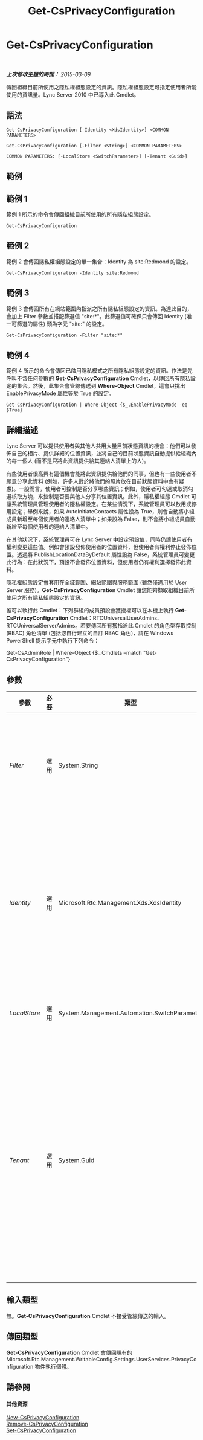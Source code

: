 ﻿---
title: Get-CsPrivacyConfiguration
TOCTitle: Get-CsPrivacyConfiguration
ms:assetid: f10ebf4a-1af5-48cf-96dc-4f5d56281848
ms:mtpsurl: https://technet.microsoft.com/zh-tw/library/Gg413002(v=OCS.15)
ms:contentKeyID: 49292763
ms.date: 08/24/2015
mtps_version: v=OCS.15
ms.translationtype: HT
---

# Get-CsPrivacyConfiguration

 

_**上次修改主題的時間：** 2015-03-09_

傳回組織目前所使用之隱私權組態設定的資訊。隱私權組態設定可指定使用者所能使用的資訊量。Lync Server 2010 中已導入此 Cmdlet。

## 語法

    Get-CsPrivacyConfiguration [-Identity <XdsIdentity>] <COMMON PARAMETERS>

    Get-CsPrivacyConfiguration [-Filter <String>] <COMMON PARAMETERS>

    COMMON PARAMETERS: [-LocalStore <SwitchParameter>] [-Tenant <Guid>]

## 範例

## 範例 1

範例 1 所示的命令會傳回組織目前所使用的所有隱私組態設定。

    Get-CsPrivacyConfiguration

## 範例 2

範例 2 會傳回隱私權組態設定的單一集合：Identity 為 site:Redmond 的設定。

    Get-CsPrivacyConfiguration -Identity site:Redmond

## 範例 3

範例 3 會傳回所有在網站範圍內指派之所有隱私組態設定的資訊。為達此目的，會加上 Filter 參數並搭配篩選值 "site:\*"。此篩選值可確保只會傳回 Identity (唯一可篩選的屬性) 頭為字元 "site:" 的設定。

    Get-CsPrivacyConfiguration -Filter "site:*"

## 範例 4

範例 4 所示的命令會傳回已啟用隱私模式之所有隱私組態設定的資訊。作法是先呼叫不含任何參數的 **Get-CsPrivacyConfiguration** Cmdlet，以傳回所有隱私設定的集合。然後，此集合會管線傳送到 **Where-Object** Cmdlet，這會只挑出 EnablePrivacyMode 屬性等於 True 的設定。

    Get-CsPrivacyConfiguration | Where-Object {$_.EnablePrivacyMode -eq $True}

## 詳細描述

Lync Server 可以提供使用者與其他人共用大量目前狀態資訊的機會：他們可以發佈自己的相片、提供詳細的位置資訊，並將自己的目前狀態資訊自動提供給組織內的每一個人 (而不是只將此資訊提供給其連絡人清單上的人)。

有些使用者很高興有這個機會能將此資訊提供給他們的同事，但也有一些使用者不願意分享此資料 (例如，許多人對於將他們的照片放在目前狀態資料中會有疑慮)。一般而言，使用者可控制是否分享哪些資訊；例如，使用者可勾選或取消勾選核取方塊，來控制是否要與他人分享其位置資訊。此外，隱私權組態 Cmdlet 可讓系統管理員管理使用者的隱私權設定。在某些情況下，系統管理員可以啟用或停用設定；舉例來說，如果 AutoInitiateContacts 屬性設為 True，則會自動將小組成員新增至每個使用者的連絡人清單中；如果設為 False，則不會將小組成員自動新增至每個使用者的連絡人清單中。

在其他狀況下，系統管理員可在 Lync Server 中設定預設值，同時仍讓使用者有權利變更這些值。例如會預設發佈使用者的位置資料，但使用者有權利停止發佈位置。透過將 PublishLocationDataByDefault 屬性設為 False，系統管理員可變更此行為：在此狀況下，預設不會發佈位置資料，但使用者仍有權利選擇發佈此資料。

隱私權組態設定會套用在全域範圍、網站範圍與服務範圍 (雖然僅適用於 User Server 服務)。**Get-CsPrivacyConfiguration** Cmdlet 讓您能夠擷取組織目前所使用之所有隱私組態設定的資訊。

誰可以執行此 Cmdlet：下列群組的成員預設會獲授權可以在本機上執行 **Get-CsPrivacyConfiguration** Cmdlet：RTCUniversalUserAdmins、RTCUniversalServerAdmins。若要傳回所有獲指派此 Cmdlet 的角色型存取控制 (RBAC) 角色清單 (包括您自行建立的自訂 RBAC 角色)，請在 Windows PowerShell 提示字元中執行下列命令：

Get-CsAdminRole | Where-Object {$\_.Cmdlets –match "Get-CsPrivacyConfiguration"}

## 參數


<table>
<colgroup>
<col style="width: 25%" />
<col style="width: 25%" />
<col style="width: 25%" />
<col style="width: 25%" />
</colgroup>
<thead>
<tr class="header">
<th>參數</th>
<th>必要</th>
<th>類型</th>
<th>說明</th>
</tr>
</thead>
<tbody>
<tr class="odd">
<td><p><em>Filter</em></p></td>
<td><p>選用</p></td>
<td><p>System.String</p></td>
<td><p>讓您能夠使用萬用字元，傳回一或多個隱私組態設定的集合。例如，若要傳回已在網站範圍內設定的所有設定，您可以使用下列語法：-Filter &quot;site:*&quot;。若要傳回在服務範圍所設定的所有設定，請使用下列語法：-Filter &quot;service:*&quot;。</p></td>
</tr>
<tr class="even">
<td><p><em>Identity</em></p></td>
<td><p>選用</p></td>
<td><p>Microsoft.Rtc.Management.Xds.XdsIdentity</p></td>
<td><p>要擷取之隱私組態設定的唯一識別碼。若要傳回全域設定，請使用下列語法：-Identity global。若要傳回在此網站範圍設定的設定，請使用下列語法：-Identity site:Redmond。若要修改服務層級的設定，請使用下列語法：-Identity service:UserServer:atl-cs-001.litwareinc.com</p>
<p>若未指定此參數，則 <strong>Get-CsPrivacyConfiguration</strong> Cmdlet 會傳回組織目前所使用的所有隱私組態設定。</p></td>
</tr>
<tr class="odd">
<td><p><em>LocalStore</em></p></td>
<td><p>選用</p></td>
<td><p>System.Management.Automation.SwitchParameter</p></td>
<td><p>從 中央管理存放區 的本機複本擷取私密性組態資料，而非從 中央管理存放區 本身擷取。</p></td>
</tr>
<tr class="even">
<td><p><em>Tenant</em></p></td>
<td><p>選用</p></td>
<td><p>System.Guid</p></td>
<td><p>要擷取隱私權組態設定之 商務用 Skype Online 租用戶帳戶的全域唯一識別碼 (GUID)。</p>
<p>例如：</p>
<p>–Tenant &quot;38aad667-af54-4397-aaa7-e94c79ec2308&quot;</p>
<p>您可以執行下列命令傳回每個租用戶的租用戶識別碼：</p>
<p>Get-CsTenant | Select-Object DisplayName, TenantID</p>
<p>倘若使用的是 Windows PowerShell 遠端工作階段並僅連線至 商務用 Skype Online，則無需包含 Tenant 參數。相反地，系統將會根據您的連線資訊自動填入租用戶識別碼。Tenant 參數主要用於混合式部署。</p></td>
</tr>
</tbody>
</table>


## 輸入類型

無。**Get-CsPrivacyConfiguration** Cmdlet 不接受管線傳送的輸入。

## 傳回類型

**Get-CsPrivacyConfiguration** Cmdlet 會傳回現有的 Microsoft.Rtc.Management.WritableConfig.Settings.UserServices.PrivacyConfiguration 物件執行個體。

## 請參閱

#### 其他資源

[New-CsPrivacyConfiguration](new-csprivacyconfiguration.md)  
[Remove-CsPrivacyConfiguration](remove-csprivacyconfiguration.md)  
[Set-CsPrivacyConfiguration](set-csprivacyconfiguration.md)

